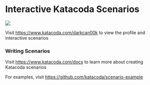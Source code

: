 # Interactive Katacoda Scenarios

[![](http://shields.katacoda.com/katacoda/darkcan00k/count.svg)](https://www.katacoda.com/darkcan00k "Get your profile on Katacoda.com")

Visit https://www.katacoda.com/darkcan00k to view the profile and interactive scenarios

### Writing Scenarios
Visit https://www.katacoda.com/docs to learn more about creating Katacoda scenarios

For examples, visit https://github.com/katacoda/scenario-example
